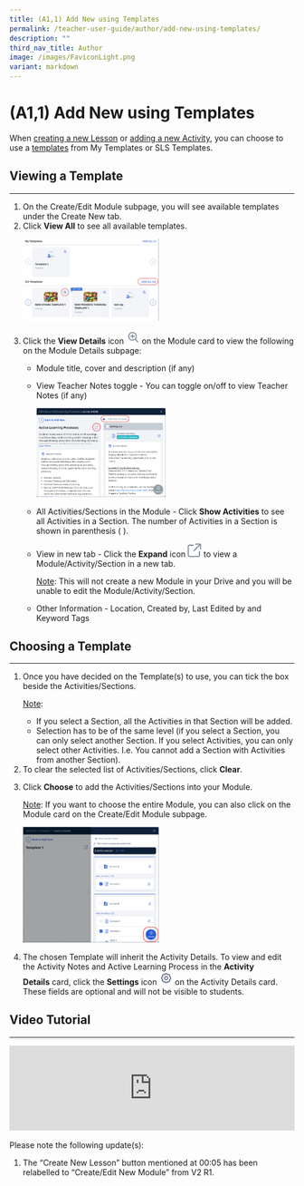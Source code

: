 ```yaml
---
title: (A1,1) Add New using Templates
permalink: /teacher-user-guide/author/add-new-using-templates/
description: ""
third_nav_title: Author
image: /images/FaviconLight.png
variant: markdown
---
```

<h1 id="add-new-using-templates">(A1,1) Add New using Templates</h1>
<p>When <a target="_blank" href="/teacher-user-guide/author/create-new-modules/">creating a new Lesson</a> or <a target="_blank" href="/teacher-user-guide/author/add-new-activities-and-sections/">adding a new Activity</a>, you can choose to use a <a target="_blank" href="/teacher-user-guide/author/about-templates/">templates</a>  from My Templates or SLS Templates. </p>
<h2 id="viewing-a-template">Viewing a Template</h2>
<hr>
<ol>
<li>On the Create/Edit Module subpage, you will see available templates under the Create New tab.</li>
<li>Click <strong>View All</strong> to see all available templates.</li>
<p><img style="width: 50%;" src="/images/2Teacher/AU_AddNewTemplate1.png"></p>

<li><p>Click&nbsp;the <b>View Details</b> icon <img style="width:1.5rem; display: inline;" src="/images/Icons/ViewDetails.svg"> on the Module card to view the following on the Module Details subpage:</p>
<ul>
<li>Module title, cover and description (if any)</li>
<li><p>View Teacher Notes toggle - You can toggle on/off to view Teacher Notes (if any)</p>
<p><img style="width: 50%;" src="/images/2Teacher/AU-AddNewTemplate2.png"></p>
</li>
<li><p>All Activities/Sections in the Module - Click <strong>Show Activities</strong> to see all Activities in a Section. The number of Activities in a Section is shown in parenthesis ( ).</p>
</li>
<li><p>View in new tab - Click the <strong>Expand</strong> icon <img style="width:1.5rem; display: inline;" src="/images/Icons/external-link.svg"> to view a Module/Activity/Section in a new tab.</p></li>
<p><u>Note</u>: This will not create a new Module in your Drive and you will be unable to edit the Module/Activity/Section.</p>
<li><p>Other Information - Location, Created by, Last Edited by and Keyword Tags</p>
</li>
</ul>
</li>
</ol>
<h2 id="choosing-a-template">Choosing a Template</h2>
<hr>
<ol>
<li><p>Once you have decided on the Template(s) to use, you can tick the box beside the Activities/Sections.</p>
	<p> <u>Note</u>: </p>
<ul>
<li>If you select a Section, all the Activities in that Section will be added.</li>
<li>Selection has to be of the same level (if you select a Section, you can only select another Section. If you select Activities, you can only select other Activities. I.e. You cannot add a Section with Activities from another Section).</li>
</ul>
</li>
<li>To clear the selected list of Activities/Sections, click <strong>Clear</strong>.</li>
<li><p>Click <strong>Choose</strong> to add the Activities/Sections into your Module.</p>
	<p> <u>Note</u>: If you want to choose the entire Module, you can also click on the Module card on the Create/Edit Module subpage.</p>
<p><img style="width: 50%;" src="/images/2Teacher/AU-AddNewTemplate3.png"></p>
</li>
<li>
	<p>The chosen Template will inherit the Activity Details. To view and edit the Activity Notes and Active Learning Process in the&nbsp;<b>Activity Details</b>&nbsp;card, click the <b>Settings</b> icon&nbsp;<img style="width:1.5rem; display: inline;" src="/images/Icons/Settings24.svg"> on the&nbsp;Activity Details&nbsp;card. These fields are optional and will not be visible to students.
</p></li>
</ol>
<h2>Video Tutorial</h2>
<hr>
<div class="bp-youtube">
<iframe allowfullscreen="" allow="accelerometer; autoplay; clipboard-write; encrypted-media; gyroscope; picture-in-picture; web-share" frameborder="0" title="SLS R19 Add New using Templates" src="https://www.youtube.com/embed/E_LKZUqKad4" height="100%" width="100%"></iframe></div>
<p>Please note the following update(s):
</p><ol><li>The “Create New Lesson” button mentioned at 00:05 has been relabelled to “Create/Edit New Module” from V2 R1.</li></ol><p></p>